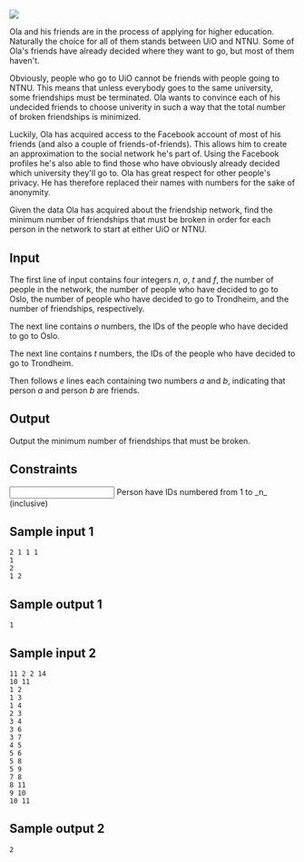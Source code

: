 # <problem title here>
![](<path to image here>)

Ola and his friends are in the process of applying for higher education.
Naturally the choice for all of them stands between UiO and NTNU. Some of Ola's
friends have already decided where they want to go, but most of them haven't.

Obviously, people who go to UiO cannot be friends with people going to NTNU.
This means that unless everybody goes to the same university, some friendships
must be terminated. Ola wants to convince each of his undecided friends to
choose univerity in such a way that the total number of broken friendships is
minimized.

Luckily, Ola has acquired access to the Facebook account of most of his friends
(and also a couple of friends-of-friends). This allows him to create an
approximation to the social network he's part of. Using the Facebook profiles
he's also able to find those who have obviously already decided which
university they'll go to. Ola has great respect for other people's privacy. He
has therefore replaced their names with numbers for the sake of anonymity.

Given the data Ola has acquired about the friendship network, find the minimum
number of friendships that must be broken in order for each person in the
network to start at either UiO or NTNU.

## Input
The first line of input contains four integers _n_, _o_, _t_ and _f_, the
number of people in the network, the number of people who have decided
to go to Oslo, the number of people who have decided to go to Trondheim, and
the number of friendships, respectively.

The next line contains _o_ numbers, the IDs of the people who have
decided to go to Oslo.

The next line contains _t_ numbers, the IDs of the people who have
decided to go to Trondheim.

Then follows _e_ lines each containing two numbers _a_ and _b_, indicating that
person _a_ and person _b_ are friends.

## Output
Output the minimum number of friendships that must be broken.

## Constraints
<input size constraints here>
Person have IDs numbered from 1 to _n_ (inclusive)

## Sample input 1
```
2 1 1 1
1
2
1 2
```

## Sample output 1
```
1
```

## Sample input 2
```
11 2 2 14
10 11
1 2
1 3
1 4
2 3
3 4
3 6
3 7
4 5
5 6
5 8
5 9
7 8
8 11
9 10
10 11
```

## Sample output 2
```
2
```
